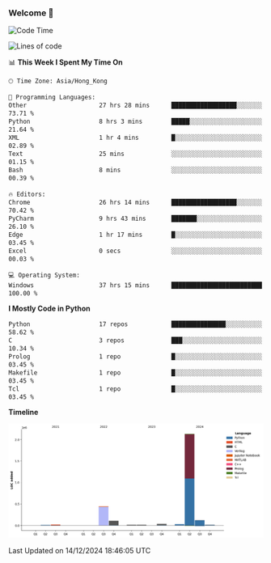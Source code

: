 ### Welcome 👋

<!--START_SECTION:waka-->
![Code Time](http://img.shields.io/badge/Code%20Time-1%2C138%20hrs%2040%20mins-blue)

![Lines of code](https://img.shields.io/badge/From%20Hello%20World%20I%27ve%20Written-2.9%20million%20lines%20of%20code-blue)

📊 **This Week I Spent My Time On** 

```text
🕑︎ Time Zone: Asia/Hong_Kong

💬 Programming Languages: 
Other                    27 hrs 28 mins      ██████████████████░░░░░░░   73.71 % 
Python                   8 hrs 3 mins        █████░░░░░░░░░░░░░░░░░░░░   21.64 % 
XML                      1 hr 4 mins         █░░░░░░░░░░░░░░░░░░░░░░░░   02.89 % 
Text                     25 mins             ░░░░░░░░░░░░░░░░░░░░░░░░░   01.15 % 
Bash                     8 mins              ░░░░░░░░░░░░░░░░░░░░░░░░░   00.39 % 

🔥 Editors: 
Chrome                   26 hrs 14 mins      ██████████████████░░░░░░░   70.42 % 
PyCharm                  9 hrs 43 mins       ███████░░░░░░░░░░░░░░░░░░   26.10 % 
Edge                     1 hr 17 mins        █░░░░░░░░░░░░░░░░░░░░░░░░   03.45 % 
Excel                    0 secs              ░░░░░░░░░░░░░░░░░░░░░░░░░   00.03 % 

💻 Operating System: 
Windows                  37 hrs 15 mins      █████████████████████████   100.00 % 
```

**I Mostly Code in Python** 

```text
Python                   17 repos            ███████████████░░░░░░░░░░   58.62 % 
C                        3 repos             ███░░░░░░░░░░░░░░░░░░░░░░   10.34 % 
Prolog                   1 repo              █░░░░░░░░░░░░░░░░░░░░░░░░   03.45 % 
Makefile                 1 repo              █░░░░░░░░░░░░░░░░░░░░░░░░   03.45 % 
Tcl                      1 repo              █░░░░░░░░░░░░░░░░░░░░░░░░   03.45 % 
```



**Timeline**

![Lines of Code chart](https://raw.githubusercontent.com/xhj2501/xhj2501/main/assets/bar_graph.png)


 Last Updated on 14/12/2024 18:46:05 UTC
<!--END_SECTION:waka-->

